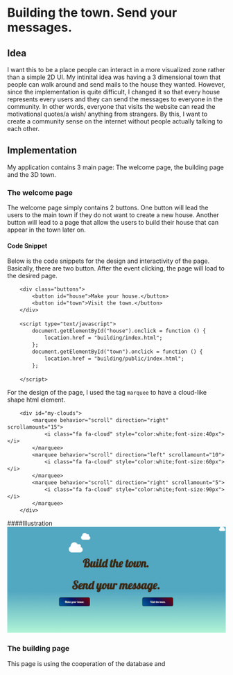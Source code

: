 # Building the town. Send your messages.

## Idea
I want this to be a place people can interact in a more visualized zone rather than a simple 2D UI. My intinital idea was having a 3 dimensional town that people can walk around and send mails to the house they wanted. However, since the implementation is quite difficult, I changed it so that every house represents every users and they can send the messages to everyone in the community. In other words, everyone that visits the website can read the motivational quotes/a wish/ anything from strangers. By this, I want to create a community sense on the internet without people actually talking to each other.

## Implementation
My application contains 3 main page: The welcome page, the building page and the 3D town.

### The welcome page
The welcome page simply contains 2 buttons. One button will lead the users to the main town if they do not want to create a new house. Another button will lead to a page that allow the users to build their house that can appear in the town later on.

#### Code Snippet
Below is the code snippets for the design and interactivity of the page. Basically, there are two button. After the event clicking, the page will load to the desired page.
```
    <div class="buttons">
        <button id="house">Make your house.</button>
        <button id="town">Visit the town.</button>    
    </div>

    <script type="text/javascript">
        document.getElementById("house").onclick = function () {
            location.href = "building/index.html";
        };
        document.getElementById("town").onclick = function () {
            location.href = "building/public/index.html";
        };

    </script>
```

For the design of the page, I used the tag ```marquee``` to have a cloud-like shape html element.

```
    <div id="my-clouds">
        <marquee behavior="scroll" direction="right" scrollamount="15">
            <i class="fa fa-cloud" style="color:white;font-size:40px"></i>
        </marquee>
        <marquee behavior="scroll" direction="left" scrollamount="10">
            <i class="fa fa-cloud" style="color:white;font-size:60px"></i>
        </marquee>
        <marquee behavior="scroll" direction="right" scrollamount="5">
            <i class="fa fa-cloud" style="color:white;font-size:90px"></i>
        </marquee>
    </div> 
```
####Illustration
<img src="welcome.png">

### The building page
This page is using the cooperation of the database and 

